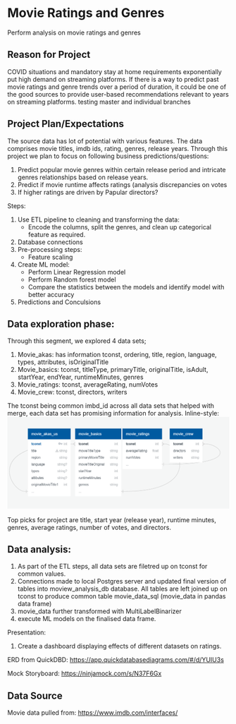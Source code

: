 # Movie Ratings and Genres
Perform analysis on movie ratings and genres

## Reason for Project

COVID situations and mandatory stay at home requirements exponentially put high demand on streaming platforms. If there is a way to predict past movie ratings and genre trends over a period of duration, it could be one of the good sources to provide user-based recommendations relevant to years on streaming platforms. 
testing master and individual branches

## Project Plan/Expectations

The source data has lot of potential with various features. The data comprises movie titles, imdb ids, rating, genres, release years. Through this project we plan to focus on following business predictions/questions:

1. Predict popular movie genres within certain release period and intricate genres relationships based on release years.
2. Predict if movie runtime affects ratings (analysis discrepancies on votes
2. If higher ratings are driven by Papular directors?

Steps:
1.	Use ETL pipeline to cleaning and transforming the data:
    * Encode the columns, split the genres, and clean up categorical feature as required.
2.	Database connections
3.	Pre-processing steps:
    * Feature scaling
4.	Create ML model:
    * Perform Linear Regression model
    * Perform Random forest model
    * Compare the statistics between the models and identify model with better accuracy
5.	Predictions and Conculsions

## Data exploration phase:
Through this segment, we explored 4 data sets;
1. Movie_akas: has information tconst,	ordering,	title,	region,	language,	types,	attributes,	isOriginalTitle
2. Movie_basics: tconst,	titleType,	primaryTitle,	originalTitle,	isAdult,	startYear,	endYear,	runtimeMinutes,	genres
3. Movie_ratings: tconst,	averageRating,	numVotes
4. Movie_crew: tconst,	directors,	writers

The tconst being common imbd_id across all data sets that helped with merge, each data set has promising information for analysis. 
Inline-style: 
![Summary](https://github.com/hemsmalli5/Final-Project---Week1/blob/master/ERD.PNG)

Top picks for project are title, start year (release year), runtime minutes, genres, average ratings, number of votes, and directors.

## Data analysis: 
1. As part of the ETL steps, all data sets are filetred up on tconst for common values.
2. Connections made to local Postgres server and updated final version of tables into moview_analysis_db database. All tables are left joined up on tconst to produce common table movie_data_sql (movie_data in pandas data frame)
3. movie_data further transformed with MultiLabelBinarizer
4. execute ML models on the finalised data frame.


Presentation:

1. Create a dashboard displaying effects of different datasets on ratings.

ERD from QuickDBD: https://app.quickdatabasediagrams.com/#/d/YUIU3s

Mock Storyboard: https://ninjamock.com/s/N37F6Gx

## Data Source

Movie data pulled from:
https://www.imdb.com/interfaces/
